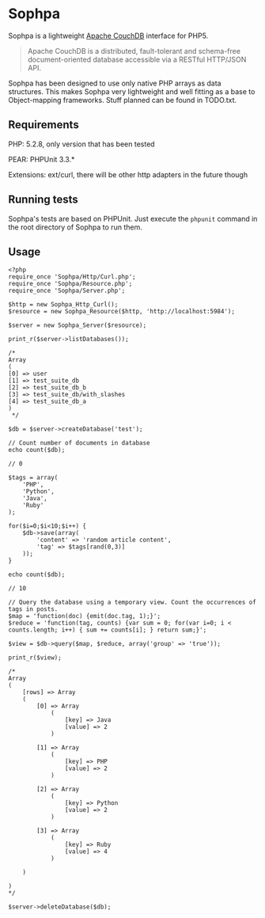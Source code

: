 Sophpa
======
Sophpa is a lightweight [Apache CouchDB](http://couchdb.apache.org/ "Visit the Apache CouchDB homepage")
interface for PHP5.

>Apache CouchDB is a distributed, fault-tolerant and schema-free document-oriented database accessible via a RESTful HTTP/JSON API. 

Sophpa has been designed to use only native PHP arrays as data structures. This makes Sophpa very lightweight
and well fitting as a base to Object-mapping frameworks. Stuff planned can be found in TODO.txt.

Requirements
------------
PHP: 5.2.8, only version that has been tested

PEAR: PHPUnit 3.3.*

Extensions: ext/curl, there will be other http adapters in the future though

Running tests
------------
Sophpa's tests are based on PHPUnit. Just execute the `phpunit` command in the root directory of Sophpa to run them.

Usage
-----
	<?php
	require_once 'Sophpa/Http/Curl.php';
	require_once 'Sophpa/Resource.php';
	require_once 'Sophpa/Server.php';
	
	$http = new Sophpa_Http_Curl();
	$resource = new Sophpa_Resource($http, 'http://localhost:5984');
	
	$server = new Sophpa_Server($resource);
	
	print_r($server->listDatabases());
	
	/*
	Array
	(
	[0] => user
	[1] => test_suite_db
	[2] => test_suite_db_b
	[3] => test_suite_db/with_slashes
	[4] => test_suite_db_a
	)
	 */
	
	$db = $server->createDatabase('test');
	
	// Count number of documents in database
	echo count($db);
	
	// 0
	
	$tags = array(
		'PHP',
		'Python',
		'Java',
		'Ruby'
	);
	
	for($i=0;$i<10;$i++) {
		$db->save(array(
			'content' => 'random article content',
			'tag' => $tags[rand(0,3)]
		));
	}
	
	echo count($db);
	
	// 10
	
	// Query the database using a temporary view. Count the occurrences of tags in posts.
	$map = 'function(doc) {emit(doc.tag, 1);}';
	$reduce = 'function(tag, counts) {var sum = 0; for(var i=0; i < counts.length; i++) { sum += counts[i]; } return sum;}';

	$view = $db->query($map, $reduce, array('group' => 'true'));
	
	print_r($view);

	/*
	Array
	(
	    [rows] => Array
		(
		    [0] => Array
		        (
		            [key] => Java
		            [value] => 2
		        )

		    [1] => Array
		        (
		            [key] => PHP
		            [value] => 2
		        )

		    [2] => Array
		        (
		            [key] => Python
		            [value] => 2
		        )

		    [3] => Array
		        (
		            [key] => Ruby
		            [value] => 4
		        )

		)

	)
	*/
	
	$server->deleteDatabase($db);
